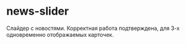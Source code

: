 # news-slider
Слайдер с новостями. Корректная работа подтверждена, для 3-х одновременно отображаемых карточек.
